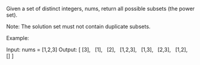 Given a set of distinct integers, nums, return all possible subsets (the power set).

Note: The solution set must not contain duplicate subsets.

Example:


Input: nums = [1,2,3]
Output:
[
  [3],
&nbsp; [1],
&nbsp; [2],
&nbsp; [1,2,3],
&nbsp; [1,3],
&nbsp; [2,3],
&nbsp; [1,2],
&nbsp; []
]
